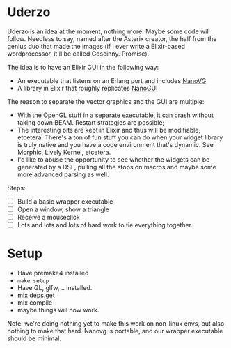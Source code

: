 # Uderzo

Uderzo is an idea at the moment, nothing more. Maybe some code will follow. Needless to
say, named after the Asterix creator, the half from the genius duo that made the images
(if I ever write a Elixir-based wordprocessor, it'll be called Goscinny. Promise).

The idea is to have an Elixir GUI in the following way:

* An executable that listens on an Erlang port and includes [NanoVG](https://github.com/memononen/nanovg)
* A library in Elixir that roughly replicates [NanoGUI](https://github.com/wjakob/nanogui)

The reason to separate the vector graphics and the GUI are multiple:
* With the OpenGL stuff in a separate executable, it can crash without taking down BEAM. Restart strategies are possible;
* The interesting bits are kept in Elixir and thus will be modifiable, etcetera. There's a ton of fun stuff you can do when your widget library is truly native and you have a code environment that's dynamic. See Morphic, Lively Kernel, etcetera. 
* I'd like to abuse the opportunity to see whether the widgets can be generated by a DSL, pulling all the stops on macros and maybe some more advanced parsing as well.

Steps:

* [ ] Build a basic wrapper executable
* [ ] Open a window, show a triangle
* [ ] Receive a mouseclick
* [ ] Lots and lots and lots of hard work to tie everything together.

# Setup

* Have premake4 installed
* `make setup`
* Have GL, glfw, .. installed. 
* mix deps.get
* mix compile
* maybe things will now work. 

Note: we're doing nothing yet to make this work on non-linux envs, but also nothing to 
make that hard. Nanovg is portable, and our wrapper executable should be minimal.

